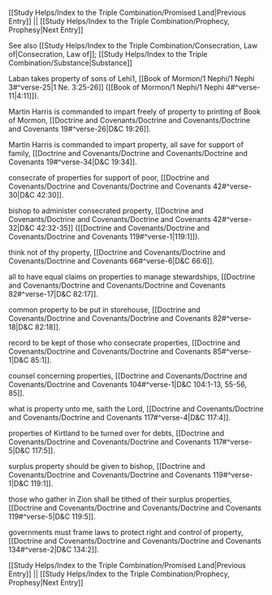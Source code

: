 [[Study Helps/Index to the Triple Combination/Promised Land|Previous Entry]]  ||  [[Study Helps/Index to the Triple Combination/Prophecy, Prophesy|Next Entry]]

 See also [[Study Helps/Index to the Triple Combination/Consecration, Law of|Consecration, Law of]]; [[Study Helps/Index to the Triple Combination/Substance|Substance]]

 Laban takes property of sons of Lehi1, [[Book of Mormon/1 Nephi/1 Nephi 3#^verse-25|1 Ne. 3:25-26]] ([[Book of Mormon/1 Nephi/1 Nephi 4#^verse-11|4:11]]).

 Martin Harris is commanded to impart freely of property to printing of Book of Mormon, [[Doctrine and Covenants/Doctrine and Covenants/Doctrine and Covenants 19#^verse-26|D&C 19:26]].

 Martin Harris is commanded to impart property, all save for support of family, [[Doctrine and Covenants/Doctrine and Covenants/Doctrine and Covenants 19#^verse-34|D&C 19:34]].

 consecrate of properties for support of poor, [[Doctrine and Covenants/Doctrine and Covenants/Doctrine and Covenants 42#^verse-30|D&C 42:30]].

 bishop to administer consecrated property, [[Doctrine and Covenants/Doctrine and Covenants/Doctrine and Covenants 42#^verse-32|D&C 42:32-35]] ([[Doctrine and Covenants/Doctrine and Covenants/Doctrine and Covenants 119#^verse-1|119:1]]).

 think not of thy property, [[Doctrine and Covenants/Doctrine and Covenants/Doctrine and Covenants 66#^verse-6|D&C 66:6]].

 all to have equal claims on properties to manage stewardships, [[Doctrine and Covenants/Doctrine and Covenants/Doctrine and Covenants 82#^verse-17|D&C 82:17]].

 common property to be put in storehouse, [[Doctrine and Covenants/Doctrine and Covenants/Doctrine and Covenants 82#^verse-18|D&C 82:18]].

 record to be kept of those who consecrate properties, [[Doctrine and Covenants/Doctrine and Covenants/Doctrine and Covenants 85#^verse-1|D&C 85:1]].

 counsel concerning properties, [[Doctrine and Covenants/Doctrine and Covenants/Doctrine and Covenants 104#^verse-1|D&C 104:1-13, 55-56, 85]].

 what is property unto me, saith the Lord, [[Doctrine and Covenants/Doctrine and Covenants/Doctrine and Covenants 117#^verse-4|D&C 117:4]].

 properties of Kirtland to be turned over for debts, [[Doctrine and Covenants/Doctrine and Covenants/Doctrine and Covenants 117#^verse-5|D&C 117:5]].

 surplus property should be given to bishop, [[Doctrine and Covenants/Doctrine and Covenants/Doctrine and Covenants 119#^verse-1|D&C 119:1]].

 those who gather in Zion shall be tithed of their surplus properties, [[Doctrine and Covenants/Doctrine and Covenants/Doctrine and Covenants 119#^verse-5|D&C 119:5]].

 governments must frame laws to protect right and control of property, [[Doctrine and Covenants/Doctrine and Covenants/Doctrine and Covenants 134#^verse-2|D&C 134:2]].

[[Study Helps/Index to the Triple Combination/Promised Land|Previous Entry]]  ||  [[Study Helps/Index to the Triple Combination/Prophecy, Prophesy|Next Entry]]